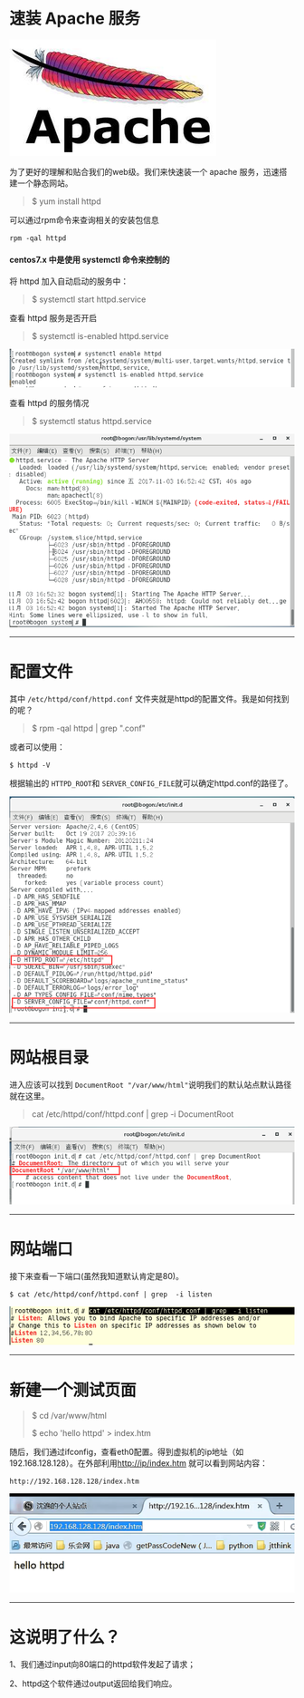 # 速装 Apache 服务

![](/assets/8335fafd-1c9a-43e7-b380-8be82760ff88import.png)

为了更好的理解和贴合我们的web级。我们来快速装一个 apache 服务，迅速搭建一个静态网站。

> $ yum install httpd

可以通过rpm命令来查询相关的安装包信息

```
rpm -qal httpd
```

#### centos7.x 中是使用 systemctl 命令来控制的

将 httpd 加入自动启动的服务中：

> $ systemctl start httpd.service

查看 httpd 服务是否开启

> $ systemctl is-enabled httpd.service

![](/assets/43c7a4e3-00c4-4251-af4e-83786632e76fimport.png)

查看 httpd 的服务情况

> $ systemctl status httpd.service

![](/assets/b22699b9-f3b8-4328-b162-231f40480273import.png)

---

# 配置文件

其中 `/etc/httpd/conf/httpd.conf`  文件夹就是httpd的配置文件。我是如何找到的呢？

> $ rpm -qal httpd \| grep ".conf"

或者可以使用：

```
$ httpd -V
```

根据输出的 `HTTPD_ROOT`和 `SERVER_CONFIG_FILE`就可以确定httpd.conf的路径了。

![](/assets/b5565ae4-27ab-4aa2-9cf7-31edcae93adaimport.png)

---

# 网站根目录

进入应该可以找到 `DocumentRoot "/var/www/html"`说明我们的默认站点默认路径就在这里。

> cat /etc/httpd/conf/httpd.conf \| grep -i DocumentRoot

![](/assets/7088f7ce-329c-4f2c-a600-0c4e9c070a8bimport.png)

---

# 网站端口

接下来查看一下端口\(虽然我知道默认肯定是80\)。

```
$ cat /etc/httpd/conf/httpd.conf | grep  -i listen
```

![](/assets/da0da257-0897-4cb9-9a21-1857342057ebimport.png)

---

# 新建一个测试页面

> $ cd /var/www/html
>
> $ echo 'hello httpd' &gt; index.htm

随后，我们通过ifconfig，查看eth0配置。得到虚拟机的ip地址（如192.168.128.128）。在外部利用[http://ip/index.htm](http://ip/index.htm) 就可以看到网站内容：

```
http://192.168.128.128/index.htm
```

![](/assets/asdas2312123import.png)

---

# 这说明了什么？

1、我们通过input向80端口的httpd软件发起了请求；

2、httpd这个软件通过output返回给我们响应。

